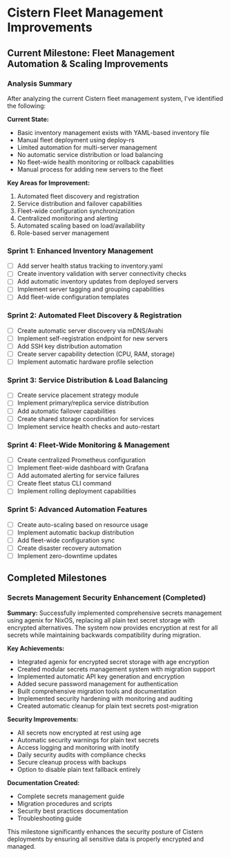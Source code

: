 # Cistern Fleet Management Improvements

## Current Milestone: Fleet Management Automation & Scaling Improvements

### Analysis Summary
After analyzing the current Cistern fleet management system, I've identified the following:

**Current State:**
- Basic inventory management exists with YAML-based inventory file
- Manual fleet deployment using deploy-rs
- Limited automation for multi-server management
- No automatic service distribution or load balancing
- No fleet-wide health monitoring or rollback capabilities
- Manual process for adding new servers to the fleet

**Key Areas for Improvement:**
1. Automated fleet discovery and registration
2. Service distribution and failover capabilities
3. Fleet-wide configuration synchronization
4. Centralized monitoring and alerting
5. Automated scaling based on load/availability
6. Role-based server management

### Sprint 1: Enhanced Inventory Management
- [ ] Add server health status tracking to inventory.yaml
- [ ] Create inventory validation with server connectivity checks
- [ ] Add automatic inventory updates from deployed servers
- [ ] Implement server tagging and grouping capabilities
- [ ] Add fleet-wide configuration templates

### Sprint 2: Automated Fleet Discovery & Registration
- [ ] Create automatic server discovery via mDNS/Avahi
- [ ] Implement self-registration endpoint for new servers
- [ ] Add SSH key distribution automation
- [ ] Create server capability detection (CPU, RAM, storage)
- [ ] Implement automatic hardware profile selection

### Sprint 3: Service Distribution & Load Balancing
- [ ] Create service placement strategy module
- [ ] Implement primary/replica service distribution
- [ ] Add automatic failover capabilities
- [ ] Create shared storage coordination for services
- [ ] Implement service health checks and auto-restart

### Sprint 4: Fleet-Wide Monitoring & Management
- [ ] Create centralized Prometheus configuration
- [ ] Implement fleet-wide dashboard with Grafana
- [ ] Add automated alerting for service failures
- [ ] Create fleet status CLI command
- [ ] Implement rolling deployment capabilities

### Sprint 5: Advanced Automation Features
- [ ] Create auto-scaling based on resource usage
- [ ] Implement automatic backup distribution
- [ ] Add fleet-wide configuration sync
- [ ] Create disaster recovery automation
- [ ] Implement zero-downtime updates

## Completed Milestones

### Secrets Management Security Enhancement (Completed)

**Summary:**
Successfully implemented comprehensive secrets management using agenix for NixOS, replacing all plain text secret storage with encrypted alternatives. The system now provides encryption at rest for all secrets while maintaining backwards compatibility during migration.

**Key Achievements:**
- Integrated agenix for encrypted secret storage with age encryption
- Created modular secrets management system with migration support
- Implemented automatic API key generation and encryption
- Added secure password management for authentication
- Built comprehensive migration tools and documentation
- Implemented security hardening with monitoring and auditing
- Created automatic cleanup for plain text secrets post-migration

**Security Improvements:**
- All secrets now encrypted at rest using age
- Automatic security warnings for plain text secrets
- Access logging and monitoring with inotify
- Daily security audits with compliance checks
- Secure cleanup process with backups
- Option to disable plain text fallback entirely

**Documentation Created:**
- Complete secrets management guide
- Migration procedures and scripts
- Security best practices documentation
- Troubleshooting guide

This milestone significantly enhances the security posture of Cistern deployments by ensuring all sensitive data is properly encrypted and managed.